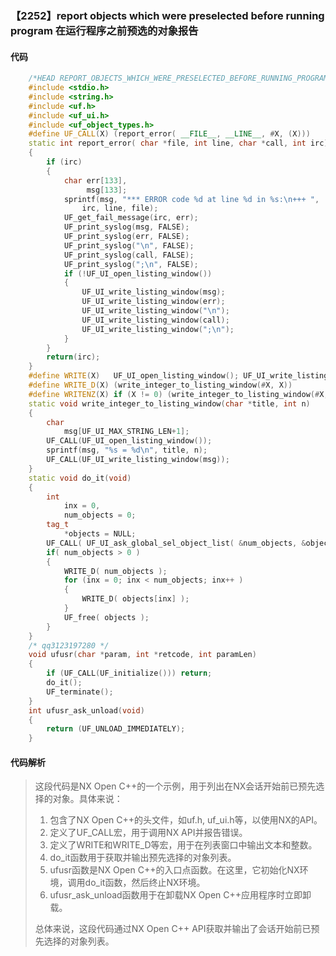 ### 【2252】report objects which were preselected before running program 在运行程序之前预选的对象报告

#### 代码

```cpp
    /*HEAD REPORT_OBJECTS_WHICH_WERE_PRESELECTED_BEFORE_RUNNING_PROGRAM CCC UFUN */  
    #include <stdio.h>  
    #include <string.h>  
    #include <uf.h>  
    #include <uf_ui.h>  
    #include <uf_object_types.h>  
    #define UF_CALL(X) (report_error( __FILE__, __LINE__, #X, (X)))  
    static int report_error( char *file, int line, char *call, int irc)  
    {  
        if (irc)  
        {  
            char err[133],  
                 msg[133];  
            sprintf(msg, "*** ERROR code %d at line %d in %s:\n+++ ",  
                irc, line, file);  
            UF_get_fail_message(irc, err);  
            UF_print_syslog(msg, FALSE);  
            UF_print_syslog(err, FALSE);  
            UF_print_syslog("\n", FALSE);  
            UF_print_syslog(call, FALSE);  
            UF_print_syslog(";\n", FALSE);  
            if (!UF_UI_open_listing_window())  
            {  
                UF_UI_write_listing_window(msg);  
                UF_UI_write_listing_window(err);  
                UF_UI_write_listing_window("\n");  
                UF_UI_write_listing_window(call);  
                UF_UI_write_listing_window(";\n");  
            }  
        }  
        return(irc);  
    }  
    #define WRITE(X)   UF_UI_open_listing_window(); UF_UI_write_listing_window(X)  
    #define WRITE_D(X) (write_integer_to_listing_window(#X, X))  
    #define WRITENZ(X) if (X != 0) (write_integer_to_listing_window(#X, X))  
    static void write_integer_to_listing_window(char *title, int n)  
    {  
        char  
            msg[UF_UI_MAX_STRING_LEN+1];  
        UF_CALL(UF_UI_open_listing_window());  
        sprintf(msg, "%s = %d\n", title, n);  
        UF_CALL(UF_UI_write_listing_window(msg));  
    }  
    static void do_it(void)  
    {  
        int  
            inx = 0,  
            num_objects = 0;  
        tag_t  
            *objects = NULL;  
        UF_CALL( UF_UI_ask_global_sel_object_list( &num_objects, &objects ));  
        if( num_objects > 0 )  
        {  
            WRITE_D( num_objects );  
            for (inx = 0; inx < num_objects; inx++ )  
            {  
                WRITE_D( objects[inx] );  
            }  
            UF_free( objects );  
        }  
    }  
    /* qq3123197280 */  
    void ufusr(char *param, int *retcode, int paramLen)  
    {  
        if (UF_CALL(UF_initialize())) return;  
        do_it();  
        UF_terminate();  
    }  
    int ufusr_ask_unload(void)  
    {  
        return (UF_UNLOAD_IMMEDIATELY);  
    }

```

#### 代码解析

> 这段代码是NX Open C++的一个示例，用于列出在NX会话开始前已预先选择的对象。具体来说：
>
> 1. 包含了NX Open C++的头文件，如uf.h, uf_ui.h等，以使用NX的API。
> 2. 定义了UF_CALL宏，用于调用NX API并报告错误。
> 3. 定义了WRITE和WRITE_D等宏，用于在列表窗口中输出文本和整数。
> 4. do_it函数用于获取并输出预先选择的对象列表。
> 5. ufusr函数是NX Open C++的入口点函数。在这里，它初始化NX环境，调用do_it函数，然后终止NX环境。
> 6. ufusr_ask_unload函数用于在卸载NX Open C++应用程序时立即卸载。
>
> 总体来说，这段代码通过NX Open C++ API获取并输出了会话开始前已预先选择的对象列表。
>
